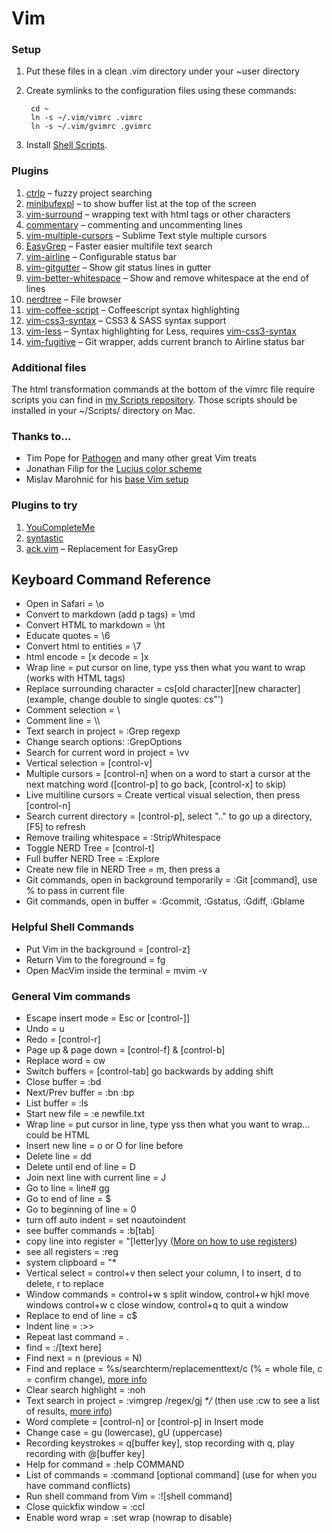 # Vim

### Setup

1. Put these files in a clean .vim directory under your \~user directory
2.  Create symlinks to the configuration files using these commands:

    ```
     cd ~
     ln -s ~/.vim/vimrc .vimrc
     ln -s ~/.vim/gvimrc .gvimrc
    ```
3. Install [Shell Scripts](https://github.com/ChrisLTD/shell\_scripts).

### Plugins

1. [ctrlp](http://kien.github.com/ctrlp.vim/) – fuzzy project searching
2. [minibufexpl](http://www.vim.org/scripts/script.php?script\_id=159) – to show buffer list at the top of the screen
3. [vim-surround](https://github.com/tpope/vim-surround) – wrapping text with html tags or other characters
4. [commentary](https://github.com/tpope/vim-commentary) – commenting and uncommenting lines
5. [vim-multiple-cursors](https://github.com/terryma/vim-multiple-cursors) – Sublime Text style multiple cursors
6. [EasyGrep](https://github.com/vim-scripts/EasyGrep) – Faster easier multifile text search
7. [vim-airline](https://github.com/bling/vim-airline) – Configurable status bar
8. [vim-gitgutter](https://github.com/airblade/vim-gitgutter) – Show git status lines in gutter
9. [vim-better-whitespace](https://github.com/ntpeters/vim-better-whitespace) – Show and remove whitespace at the end of lines
10. [nerdtree](https://github.com/scrooloose/nerdtree) – File browser
11. [vim-coffee-script](https://github.com/kchmck/vim-coffee-script) – Coffeescript syntax highlighting
12. [vim-css3-syntax](https://github.com/hail2u/vim-css3-syntax) – CSS3 & SASS syntax support
13. [vim-less](https://github.com/genoma/vim-less) – Syntax highlighting for Less, requires [vim-css3-syntax](https://github.com/hail2u/vim-css3-syntax)
14. [vim-fugitive](https://github.com/tpope/vim-fugitive) – Git wrapper, adds current branch to Airline status bar

### Additional files

The html transformation commands at the bottom of the vimrc file require scripts you can find in [my Scripts repository](http://github.com/ChrisLTD/shell\_scripts). Those scripts should be installed in your \~/Scripts/ directory on Mac.

### Thanks to...

* Tim Pope for [Pathogen](https://github.com/tpope/vim-pathogen) and many other great Vim treats
* Jonathan Filip for the [Lucius color scheme](http://www.vim.org/scripts/script.php?script\_id=2536)
* Mislav Marohnić for his [base Vim setup](http://mislav.uniqpath.com/2011/12/vim-revisited/)

### Plugins to try

1. [YouCompleteMe](https://github.com/Valloric/YouCompleteMe)
2. [syntastic](https://github.com/scrooloose/syntastic)
3. [ack.vim](https://github.com/mileszs/ack.vim) – Replacement for EasyGrep

## Keyboard Command Reference

* Open in Safari = \o
* Convert to markdown (add p tags) = \md
* Convert HTML to markdown = \ht
* Educate quotes = \6
* Convert html to entities = \7
* html encode = \[x decode = ]x
* Wrap line = put cursor on line, type yss then what you want to wrap (works with HTML tags)
* Replace surrounding character = cs\[old character]\[new character] (example, change double to single quotes: cs"')
* Comment selection = \\
* Comment line = \\\\
* Text search in project = :Grep regexp
* Change search options: :GrepOptions
* Search for current word in project = \vv
* Vertical selection = \[control-v]
* Multiple cursors = \[control-n] when on a word to start a cursor at the next matching word (\[control-p] to go back, \[control-x] to skip)
* Live multiline cursors = Create vertical visual selection, then press \[control-n]
* Search current directory = \[control-p], select ".." to go up a directory, \[F5] to refresh
* Remove trailing whitespace = :StripWhitespace
* Toggle NERD Tree = \[control-t]
* Full buffer NERD Tree = :Explore
* Create new file in NERD Tree = m, then press a
* Git commands, open in background temporarily = :Git \[command], use % to pass in current file
* Git commands, open in buffer = :Gcommit, :Gstatus, :Gdiff, :Gblame

### Helpful Shell Commands

* Put Vim in the background = \[control-z]
* Return Vim to the foreground = fg
* Open MacVim inside the terminal = mvim -v

### General Vim commands

* Escape insert mode = Esc or \[control-]]
* Undo = u
* Redo = \[control-r]
* Page up & page down = \[control-f] & \[control-b]
* Replace word = cw
* Switch buffers = \[control-tab] go backwards by adding shift
* Close buffer = :bd
* Next/Prev buffer = :bn :bp
* List buffer = :ls
* Start new file = :e newfile.txt
* Wrap line = put cursor in line, type yss then what you want to wrap... could be HTML
* Insert new line = o or O for line before
* Delete line = dd
* Delete until end of line = D
* Join next line with current line = J
* Go to line = line# gg
* Go to end of line = $
* Go to beginning of line = 0
* turn off auto indent = set noautoindent
* see buffer commands = :b\[tab]
* copy line into register = "\[letter]yy ([More on how to use registers](http://bit.ly/qTK4yi))
* see all registers = :reg
* system clipboard = "\*
* Vertical select = control+v then select your column, I to insert, d to delete, r to replace
* Window commands = control+w s split window, control+w hjkl move windows control+w c close window, control+q to quit a window
* Replace to end of line = c$
* Indent line = :>>
* Repeat last command = .
* find = :/\[text here]
* Find next = n (previous = N)
* Find and replace = %s/searchterm/replacementtext/c (% = whole file, c = confirm change), [more info](http://vim.wikia.com/wiki/Search\_and\_replace)
* Clear search highlight = :noh
* Text search in project = :vimgrep /regex/gj _\*/_ (then use :cw to see a list of results, [more info](http://vimcasts.org/episodes/search-multiple-files-with-vimgrep/))
* Word complete = \[control-n] or \[control-p] in Insert mode
* Change case = gu (lowercase), gU (uppercase)
* Recording keystrokes = q\[buffer key], stop recording with q, play recording with @\[buffer key]
* Help for command = :help COMMAND
* List of commands = :command \[optional command] (use for when you have command conflicts)
* Run shell command from Vim = :!\[shell command]
* Close quickfix window = :ccl
* Enable word wrap = :set wrap (nowrap to disable)
